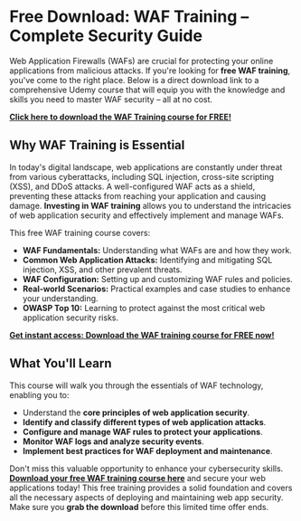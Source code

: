 # Free Download: WAF Training – Complete Security Guide

Web Application Firewalls (WAFs) are crucial for protecting your online applications from malicious attacks. If you're looking for **free WAF training**, you've come to the right place. Below is a direct download link to a comprehensive Udemy course that will equip you with the knowledge and skills you need to master WAF security – all at no cost.

[**Click here to download the WAF Training course for FREE!**](https://udemywork.com/waf-training)

## Why WAF Training is Essential

In today's digital landscape, web applications are constantly under threat from various cyberattacks, including SQL injection, cross-site scripting (XSS), and DDoS attacks. A well-configured WAF acts as a shield, preventing these attacks from reaching your application and causing damage. **Investing in WAF training** allows you to understand the intricacies of web application security and effectively implement and manage WAFs.

This free WAF training course covers:

*   **WAF Fundamentals:** Understanding what WAFs are and how they work.
*   **Common Web Application Attacks:** Identifying and mitigating SQL injection, XSS, and other prevalent threats.
*   **WAF Configuration:** Setting up and customizing WAF rules and policies.
*   **Real-world Scenarios:** Practical examples and case studies to enhance your understanding.
*   **OWASP Top 10:** Learning to protect against the most critical web application security risks.

[**Get instant access: Download the WAF training course for FREE now!**](https://udemywork.com/waf-training)

## What You'll Learn

This course will walk you through the essentials of WAF technology, enabling you to:

*   Understand the **core principles of web application security**.
*   **Identify and classify different types of web application attacks**.
*   **Configure and manage WAF rules to protect your applications**.
*   **Monitor WAF logs and analyze security events**.
*   **Implement best practices for WAF deployment and maintenance**.

Don't miss this valuable opportunity to enhance your cybersecurity skills. **[Download your free WAF training course here](https://udemywork.com/waf-training)** and secure your web applications today! This free training provides a solid foundation and covers all the necessary aspects of deploying and maintaining web app security. Make sure you **grab the download** before this limited time offer ends.
